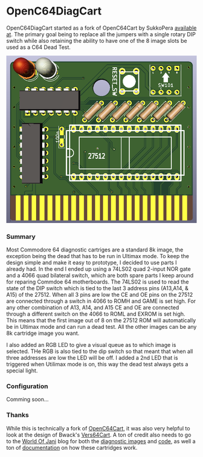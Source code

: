 # OpenC64DiagCart
OpenC64DiagCart started as a fork of OpenC64Cart by SukkoPera [available at](https://github.com/SukkoPera/OpenC64Cart). The primary goal being to replace all the jumpers with a single rotary DIP switch while also retaining the ability to have one of the 8 image slots be used as a C64 Dead Test. 
 
![Board](https://raw.githubusercontent.com/TheSupremeMonkey/OpenC64DiagCart/master/doc/render-top.png)
 
### Summary
Most Commodore 64 diagnostic cartriges are a standard 8k image, the exception being the dead that has to be run in Ultimax mode. To keep the design simple and make it easy to prototype, I decided to use parts I already had. In the end I ended up using a 74LS02 quad 2-input NOR gate and a 4066 quad bilateral switch, which are both spare parts I keep around for reparing Commdoe 64 motherboards. The 74LS02 is used to read the state of the DIP switch which is tied to the last 3 address pins (A13,A14, & A15) of the 27512. When all 3 pins are low the CE and OE pins on the 27512 are connected through a switch in 4066 to ROMH and GAME is set high. For any other combination of A13, A14, and A15 CE and OE are connected through a different switch on the 4066 to ROML and EXROM is set high. This means that the first image out of 8 on the 27512 ROM will automatically be in Ultimax mode and can run a dead test. All the other images can be any 8k cartridge image you want. 
 
 I also added an RGB LED to give a visual queue as to which image is selected. THe RGB is also tied to the dip switch so that meant that when all three addresses are low the LED will be off. I added a 2nd LED that is triggered when Utilimax mode is on, this way the dead test always gets a special light. 
 
### Configuration
 Comming soon...
 
### Thanks
While this is technically a fork of [OpenC64Cart](https://github.com/SukkoPera/OpenC64Cart), it was also very helpful to look at the design of Bwack's [Vers64Cart](https://github.com/bwack/Versa64Cart). A ton of credit also needs to go to the [World Of Jani](http://blog.worldofjani.com/) blog for both the [diagnostic images](http://blog.worldofjani.com/?p=164) and [code](http://blog.worldofjani.com/?p=1981), as well a ton of [documentation](http://blog.worldofjani.com/?p=879) on how these cartridges work. 

